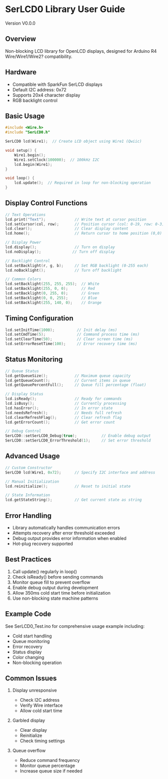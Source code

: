 # SerLCD0 Library User Guide
Version V0.0.0

## Overview
Non-blocking LCD library for OpenLCD displays, designed for Arduino R4 Wire/Wire1/Wire2? compatibility.

## Hardware
- Compatible with SparkFun SerLCD displays
- Default I2C address: 0x72
- Supports 20x4 character display
- RGB backlight control

## Basic Usage
```cpp
#include <Wire.h>
#include "SerLCD0.h"

SerLCD0 lcd(Wire1);  // Create LCD object using Wire1 (Qwiic)

void setup() {
    Wire1.begin();
    Wire1.setClock(100000);  // 100kHz I2C
    lcd.begin(Wire1);
}

void loop() {
    lcd.update();  // Required in loop for non-blocking operation
}
```

## Display Control Functions
```cpp
// Text Operations
lcd.print("Text");             // Write text at cursor position
lcd.setCursor(col, row);       // Position cursor (col: 0-19, row: 0-3)
lcd.clear();                   // Clear display content
lcd.home();                    // Return cursor to home position (0,0)

// Display Power
lcd.display();                 // Turn on display
lcd.noDisplay();              // Turn off display

// Backlight Control
lcd.setBacklight(r, g, b);     // Set RGB backlight (0-255 each)
lcd.noBacklight();             // Turn off backlight

// Common Colors
lcd.setBacklight(255, 255, 255);  // White
lcd.setBacklight(255, 0, 0);      // Red
lcd.setBacklight(0, 255, 0);      // Green
lcd.setBacklight(0, 0, 255);      // Blue
lcd.setBacklight(255, 140, 0);    // Orange
```

## Timing Configuration
```cpp
lcd.setInitTime(1000);          // Init delay (ms)
lcd.setCmdTime(5);              // Command process time (ms)
lcd.setClearTime(50);           // Clear screen time (ms)
lcd.setErrorResetTime(100);     // Error recovery time (ms)
```

## Status Monitoring
```cpp
// Queue Status
lcd.getQueueSize();            // Maximum queue capacity
lcd.getQueueCount();           // Current items in queue
lcd.getQueuePercentFull();     // Queue fill percentage (float)

// Display Status
lcd.isReady();                 // Ready for commands
lcd.isBusy();                  // Currently processing
lcd.hasError();                // In error state
lcd.needsRefresh();            // Needs full refresh
lcd.clearRefreshFlag();        // Clear refresh flag
lcd.getErrorCount();           // Get error count

// Debug Control
SerLCD0::setSerLCD0_Debug(true);           // Enable debug output
SerLCD0::setSerLCD0_ErrorThreshold(1);     // Set error threshold
```

## Advanced Usage
```cpp
// Custom Constructor
SerLCD0 lcd(Wire1, 0x72);      // Specify I2C interface and address

// Manual Initialization
lcd.reinitialize();            // Reset to initial state

// State Information
lcd.getStateString();          // Get current state as string
```

## Error Handling
- Library automatically handles communication errors
- Attempts recovery after error threshold exceeded
- Debug output provides error information when enabled
- Hot-plug recovery supported

## Best Practices
1. Call update() regularly in loop()
2. Check isReady() before sending commands
3. Monitor queue fill to prevent overflow
4. Enable debug output during development
5. Allow 350ms cold start time before initialization
6. Use non-blocking state machine patterns

## Example Code
See SerLCD0_Test.ino for comprehensive usage example including:
- Cold start handling
- Queue monitoring
- Error recovery
- Status display
- Color changing
- Non-blocking operation

## Common Issues
1. Display unresponsive
   - Check I2C address
   - Verify Wire interface
   - Allow cold start time

2. Garbled display
   - Clear display
   - Reinitialize
   - Check timing settings

3. Queue overflow
   - Reduce command frequency
   - Monitor queue percentage
   - Increase queue size if needed